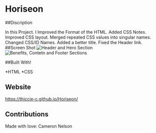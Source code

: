 # Horiseon
##Discription

In this Project. I Improved the Format of the HTML. Added CSS Notes. Improved CSS layout. Merged repeated CSS values into singular names. Changed CSS/ID Names. Added a better title. Fixed the Header link. 
##Screen Shot
![Header and Hero Section](https://user-images.githubusercontent.com/91172421/143726256-618aa7f5-2bec-4674-996b-1f4a7d650e35.png)
![Benefits, Contetn and Footer Sections ](https://user-images.githubusercontent.com/91172421/143726253-f6ca7fca-fbf5-4e8e-bee6-2fd6852299bd.png)

##Built With!

*HTML
*CSS

## Website
https://thiccie-c.github.io/Horiseon/

## Contributions
Made with love:
Cameron Nelson
